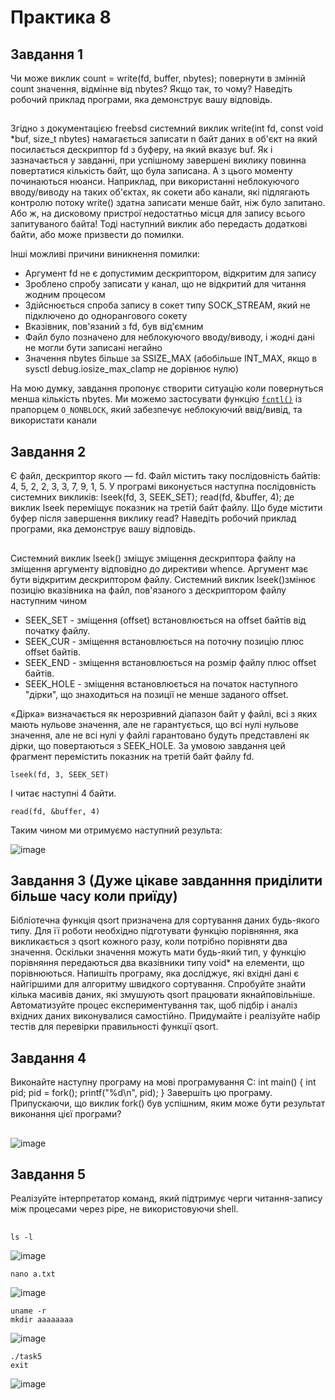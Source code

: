 
# Практика 8
## Завдання 1

Чи може виклик count = write(fd, buffer, nbytes); повернути в змінній count значення, відмінне від nbytes? Якщо так, то чому? Наведіть робочий приклад програми, яка демонструє вашу відповідь.
## 
Згідно з документацією freebsd системний виклик write(int fd, const void	*buf, size_t nbytes) намагається записати n байт даних в об'єкт на який посилається дескриптор fd з буферу, на який вказує buf. Як і зазначається у завданні, при успішному завершені виклику повинна повертатися кількість байт, що була записана. А з цього моменту починаються нюанси. Наприклад, при використанні неблокуючого вводу/виводу на таких об'єктах, як сокети або канали, які підлягають контролю потоку write() здатна записати менше байт, ніж було запитано. Або ж, на дисковому пристрої недостатньо місця для запису всього запитуваного байта! Тоді наступний виклик або передасть додаткові байти, або
може призвести до помилки.

Інші можливі причини виникнення помилки:
* Аргумент fd не є допустимим дескриптором, відкритим для запису
* Зроблено спробу записати у канал, що не відкритий для читання жодним процесом
* Здійснюється спроба запису в сокет типу SOCK_STREAM, який не підключено до однорангового сокету
* Вказівник, пов'язаний з fd, був від'ємним
* Файл було позначено для неблокуючого вводу/виводу, і жодні дані не могли бути записані негайно
* Значення nbytes більше за SSIZE_MAX (абобільше INT_MAX, якщо в sysctl debug.iosize_max_clamp не дорівнює нулю)

На мою думку, завдання пропонує створити ситуацію коли повернуться менша кількість nbytes. Ми можемо застосувати функцію [`fcntl()`](https://man.freebsd.org/cgi/man.cgi?query=fcntl&apropos=0&sektion=0&manpath=FreeBSD+7.2-RELEASE&format=html) із прапорцем `O_NONBLOCK`, який забезпечує неблокуючий ввід/вивід, та використати канали

## Завдання 2
Є файл, дескриптор якого — fd. Файл містить таку послідовність байтів: 4, 5, 2, 2, 3, 3, 7, 9, 1, 5. У програмі виконується наступна послідовність системних викликів:
lseek(fd, 3, SEEK_SET);
read(fd, &buffer, 4);
де виклик lseek переміщує показник на третій байт файлу. Що буде містити буфер після завершення виклику read? Наведіть робочий приклад програми, яка демонструє вашу відповідь.

## 
Системний виклик lseek() зміщує зміщення дескриптора файлу на зміщення аргументу відповідно до директиви whence.  Аргумент має бути відкритим дескриптором файлу.  Системний виклик lseek()змінює позицію вказівника на файл, пов'язаного з дескриптором файлу наступним чином
* SEEK_SET - зміщення (offset) встановлюється на offset байтів від початку файлу.
* SEEK_CUR - зміщення встановлюється на поточну позицію плюс offset байтів.
* SEEK_END - зміщення встановлюється на розмір файлу плюс offset байтів.
* SEEK_HOLE - зміщення встановлюється на початок наступного "дірки", що знаходиться на позиції не менше заданого offset.

«Дірка» визначається як нерозривний діапазон байт у файлі, всі з яких мають нульове значення, але не гарантується, що всі нулі
нульове значення, але не всі нулі у файлі гарантовано будуть
представлені як дірки, що повертаються з SEEK_HOLE. 
За умовою завдання цей фрагмент перемістить показник на третій байт файлу fd.

```
lseek(fd, 3, SEEK_SET)
```

І читає наступні 4 байти.

```
read(fd, &buffer, 4)
```

Таким чином ми отримуємо наступний результа:

![image](https://github.com/user-attachments/assets/89dcdf71-b6d3-4616-9923-7cf369094c32)

## Завдання 3 (Дуже цікаве завданння приділити більше часу коли приїду)
Бібліотечна функція qsort призначена для сортування даних будь-якого типу. Для її роботи необхідно підготувати функцію порівняння, яка викликається з qsort кожного разу, коли потрібно порівняти два значення.
Оскільки значення можуть мати будь-який тип, у функцію порівняння передаються два вказівники типу void* на елементи, що порівнюються.
Напишіть програму, яка досліджує, які вхідні дані є найгіршими для алгоритму швидкого сортування. Спробуйте знайти кілька масивів даних, які змушують qsort працювати якнайповільніше. Автоматизуйте процес експериментування так, щоб підбір і аналіз вхідних даних виконувалися самостійно.
Придумайте і реалізуйте набір тестів для перевірки правильності функції qsort.

## 

## Завдання 4
Виконайте наступну програму на мові програмування С:
int main() {
іnt pid;
pid = fork();
printf("%d\n", pid);
}
Завершіть цю програму. Припускаючи, що виклик fork() був успішним, яким може бути результат виконання цієї програми?

## 

![image](https://github.com/user-attachments/assets/d1fe539e-939d-4e8c-9c27-a9071fe93a41)

## Завдання 5
Реалізуйте інтерпретатор команд, який підтримує черги читання-запису між процесами через pipe, не використовуючи shell.
## 
```
ls -l
```

![image](https://github.com/user-attachments/assets/26959f87-0f83-48af-bb8f-7b87dab3c75e)

```
nano a.txt
```

![image](https://github.com/user-attachments/assets/67c32581-b5f1-4aa1-831e-f16a7cd9fadc)

```
uname -r
mkdir aaaaaaaa
```
![image](https://github.com/user-attachments/assets/d339fe0f-efaf-4ee3-b365-037965c5ba82)

```
./task5
exit
```

![image](https://github.com/user-attachments/assets/4220a11c-629b-46c2-9c9a-bf7c7ac41bef)

